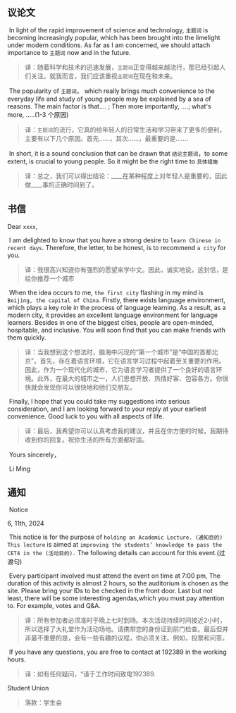 ## 议论文

​	In light of the rapid improvement of science and technology, `主题词` is becoming increasingly popular, which has been brought into the limelight under modern conditions. As far as I am concerned, we should attach importance to `主题词` now and in the future.

> 译：随着科学和技术的迅速发展，`主题词`正变得越来越流行，那已经引起人们关注。就我而言，我们应该重视`主题词`在现在和未来。

​	The popularity of `主题词`， which really brings much convenience to the everyday life and study of young people may be explained by a sea of reasons. The main factor is that.... ; Then more importantly,  ....; what's more, .....(1-3 个原因)

> 译：`主题词`的流行，它真的给年轻人的日常生活和学习带来了更多的便利，主要有以下几个原因。首先......，其次......，最重要的是.......

​	In short, it is a sound conclusion that can be drawn that `结论主题词`，to some extent, is crucial to young people. So it might be the right time to `具体措施`

> 译：总之，我们可以得出结论：____在某种程度上对年轻人是重要的，因此做____事的正确时间到了。

## 书信

Dear `xxxx`,

​	I am delighted to know that you have a strong desire to `learn Chinese in recent days`. Therefore, the letter, to be honest, is to recommend `a city` for you.

> 译：我很高兴知道你有强烈的愿望来学中文。因此，诚实地说，这封信，是给你推荐一个城市

​	When the idea occurs to me, `the first city` flashing in my mind is `Beijing, the capital of China`. Firstly, there exists language environment, which plays a key role in the process of language learning. As a result, as a modern city, it provides an excellent language environment for language learners. Besides in one of the biggest cities, people are open-minded, hospitable, and inclusive. You will soon find that you can make friends with them quickly. 

> 译：当我想到这个想法时，脑海中闪现的“第一个城市”是“中国的首都北京”。首先，存在着语言环境，它在语言学习过程中起着至关重要的作用。因此，作为一个现代化的城市，它为语言学习者提供了一个良好的语言环境。此外，在最大的城市之一，人们思想开放、热情好客、包容各方。你很快就会发现你可以很快地和他们交朋友。

​	Finally, I hope that you could take my suggestions into serious consideration, and I am looking forward to your reply at your earliest convenience. Good luck to you with all aspects of life.

> 译：最后，我希望你可以认真考虑我的建议，并且在你方便的时候，我期待收到你的回复。祝你生活的所有方面都好运。

​														Yours sincerely，

​															Li Ming

## 通知

​								Notice

6, 11th, 2024

​	This notice is for the purpose of `holding an Academic Lecture. (通知目的)` `This lecture` is aimed at `improving the students’ knowledge to pass the CET4 in the (活动目的).` The following details can account for this event.(过渡句)

​	Every participant involved must attend the event on time at 7:00 pm, The duration of this activity is almost 2 hours, so the auditorium is chosen as the site. Please bring your lDs to be checked in the front door. Last but not least, there will be some interesting agendas,which you must pay attention to. For example, votes and Q&A. 

> 译：所有参加者必须准时于晚上七时到场。本次活动持续时间接近2小时，所以选择了大礼堂作为活动场地。请携带您的身份证到前门检查。最后但并非最不重要的是，会有一些有趣的议程，你必须关注。例如，投票和问答。

​	If you have any questions, you are free to contact at 192389 in the working hours.

> 译：如有任何疑问，“请于工作时间致电192389.

Student Union

> 落款：学生会